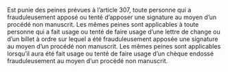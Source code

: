 Est punie des peines prévues à l’article 307, toute personne qui a frauduleusement apposé ou tenté d’apposer une signature au moyen d’un procédé non manuscrit.
Les mêmes peines sont applicables à toute personne qui a fait usage ou tenté de faire usage d’une lettre de change ou d’un billet à ordre sur lequel a été frauduleusement apposée une signature au moyen d’un procédé non manuscrit.
Les mêmes peines sont applicables lorsqu’il aura été fait usage ou tenté de faire usage d’un chèque endossé frauduleusement au moyen d’un procédé non manuscrit.